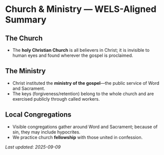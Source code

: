 # Church & Ministry — WELS-Aligned Summary

## The Church
- The **holy Christian Church** is all believers in Christ; it is invisible to human eyes and found wherever the gospel is proclaimed.

## The Ministry
- Christ instituted the **ministry of the gospel**—the public service of Word and Sacrament.  
- The keys (forgiveness/retention) belong to the whole church and are exercised publicly through called workers.

## Local Congregations
- Visible congregations gather around Word and Sacrament; because of sin, they may include hypocrites.  
- We practice church **fellowship** with those united in confession.

_Last updated: 2025-09-09_

